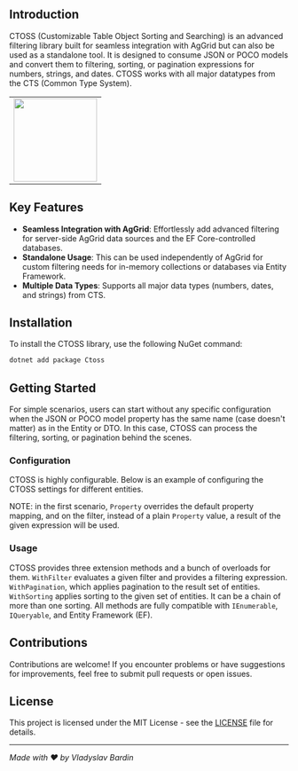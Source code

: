 ## Introduction

CTOSS (Customizable Table Object Sorting and Searching) is an advanced filtering library built for seamless integration with AgGrid but can also be used as a standalone tool. It is designed to consume JSON or POCO models and convert them to filtering, sorting, or pagination expressions for numbers, strings, and dates. CTOSS works with all major datatypes from the CTS (Common Type System).

<table width="100%" border="0">
<tr>
  <td valign="top">
    <img src="https://github.com/Bardin08/db-seeder/assets/67170413/7d90d3f8-c9cc-4747-a37b-2dddf49f1778" width="150px"/>
  </td>
</tr>
</table>

## Key Features

- **Seamless Integration with AgGrid**: Effortlessly add advanced filtering for server-side AgGrid data sources and the EF Core-controlled databases.
- **Standalone Usage**: This can be used independently of AgGrid for custom filtering needs for in-memory collections or databases via Entity Framework.
- **Multiple Data Types**: Supports all major data types (numbers, dates, and strings) from CTS.

## Installation

To install the CTOSS library, use the following NuGet command:

```bash
dotnet add package Ctoss
```

## Getting Started

For simple scenarios, users can start without any specific configuration when the JSON or POCO model property has the same name (case doesn't matter) as in the Entity or DTO. In this case, CTOSS can process the filtering, sorting, or pagination behind the scenes.

### Configuration

CTOSS is highly configurable. Below is an example of configuring the CTOSS settings for different entities.

NOTE: in the first scenario, `Property` overrides the default property mapping, and on the filter, instead of a plain `Property` value, a result of the given expression will be used. 

### Usage

CTOSS provides three extension methods and a bunch of overloads for them. 
`WithFilter` evaluates a given filter and provides a filtering expression.
`WithPagination`, which applies pagination to the result set of entities.  
`WithSorting` applies sorting to the given set of entities. It can be a chain of more than one sorting.
All methods are fully compatible with `IEnumerable`, `IQueryable`, and Entity Framework (EF).

## Contributions

Contributions are welcome! If you encounter problems or have suggestions for improvements, feel free to submit pull requests or open issues.

## License

This project is licensed under the MIT License - see the [LICENSE](./LICENSE) file for details.

---

*Made with ❤️ by Vladyslav Bardin*

